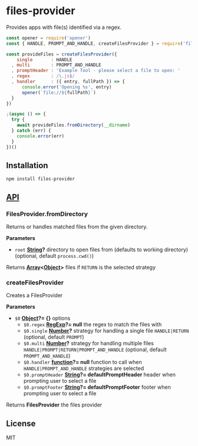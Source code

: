 # files-provider

Provides apps with file(s) identified via a regex.

```js
const opener = require('opener')
const { HANDLE, PROMPT_AND_HANDLE, createFilesProvider } = require('files-provider')

const provideFiles = createFilesProvider({
    single       : HANDLE
  , multi        : PROMPT_AND_HANDLE
  , promptHeader : 'Example Tool - please select a file to open: '
  , regex        : /\.js$/
  , handler      : ({ entry, fullPath }) => {
      console.error('Opening %s', entry)
      opener(`file://${fullPath}`)
  }
})

;(async () => {
  try {
    await provideFiles.fromDirectory(__dirname)
  } catch (err) {
    console.error(err)
  }
})()
```

## Installation

    npm install files-provider

## [API](https://thlorenz.github.io/files-provider)

<!-- Generated by documentation.js. Update this documentation by updating the source code. -->

### FilesProvider.fromDirectory

Returns or handles matched files from the given directory.

**Parameters**

-   `root` **[String](https://developer.mozilla.org/en-US/docs/Web/JavaScript/Reference/Global_Objects/String)?** directory to open files from (defaults to working directory) (optional, default `process.cwd()`)

Returns **[Array](https://developer.mozilla.org/en-US/docs/Web/JavaScript/Reference/Global_Objects/Array)&lt;[Object](https://developer.mozilla.org/en-US/docs/Web/JavaScript/Reference/Global_Objects/Object)>** files if `RETURN` is the selected strategy

### createFilesProvider

Creates a FilesProvider

**Parameters**

-   `$0` **[Object](https://developer.mozilla.org/en-US/docs/Web/JavaScript/Reference/Global_Objects/Object)?= {}** options
    -   `$0.regex` **[RegExp](https://developer.mozilla.org/en-US/docs/Web/JavaScript/Reference/Global_Objects/RegExp)?= null** the regex to match the files with
    -   `$0.single` **[Number](https://developer.mozilla.org/en-US/docs/Web/JavaScript/Reference/Global_Objects/Number)?** strategy for handling a single file `HANDLE|RETURN` (optional, default `PROMPT`)
    -   `$0.multi` **[Number](https://developer.mozilla.org/en-US/docs/Web/JavaScript/Reference/Global_Objects/Number)?** strategy for handling multiple files `HANDLE|PROMPT|RETURN|PROMPT_AND_HANDLE` (optional, default `PROMPT_AND_HANDLE`)
    -   `$0.handler` **[function](https://developer.mozilla.org/en-US/docs/Web/JavaScript/Reference/Statements/function)?= null** function to call when `HANDLE|PROMPT_AND_HANDLE` strategies are selected
    -   `$0.promptHeader` **[String](https://developer.mozilla.org/en-US/docs/Web/JavaScript/Reference/Global_Objects/String)?= defaultPromptHeader** header when prompting user to select a file
    -   `$0.promptFooter` **[String](https://developer.mozilla.org/en-US/docs/Web/JavaScript/Reference/Global_Objects/String)?= defaultPromptFooter** footer when prompting user to select a file

Returns **FilesProvider** the files provider

## License

MIT
